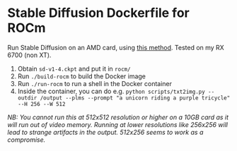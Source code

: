 # Stable Diffusion Dockerfile for ROCm

Run Stable Diffusion on an AMD card, using [this method](https://www.youtube.com/watch?v=d_CgaHyA_n4). Tested on my RX 6700 (non XT).

1. Obtain `sd-v1-4.ckpt` and put it in `rocm/`
1. Run `./build-rocm` to build the Docker image
1. Run `./run-rocm` to run a shell in the Docker container
1. Inside the container, you can do e.g. `python scripts/txt2img.py --outdir /output --plms --prompt "a unicorn riding a purple tricycle" --H 256 --W 512`

_NB: You cannot run this at 512x512 resolution or higher on a 10GB card as it will run out of video memory. Running at lower resolutions like 256x256 will lead to strange artifacts in the output. 512x256 seems to work as a compromise._
